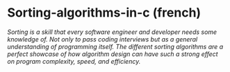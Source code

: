 # Sorting-algorithms-in-c (french)


_Sorting is a skill that every software engineer and developer needs some knowledge of. Not only to pass coding interviews but as a general understanding of programming itself. The different sorting algorithms are a perfect showcase of how algorithm design can have such a strong effect on program complexity, speed, and efficiency._
